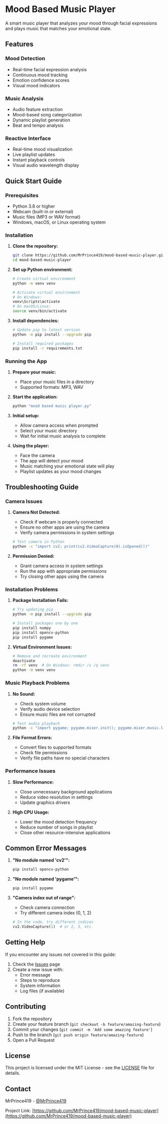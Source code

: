 # Mood Based Music Player

A smart music player that analyzes your mood through facial expressions and plays music that matches your emotional state.

## Features

### Mood Detection
- Real-time facial expression analysis
- Continuous mood tracking
- Emotion confidence scores
- Visual mood indicators

### Music Analysis
- Audio feature extraction
- Mood-based song categorization
- Dynamic playlist generation
- Beat and tempo analysis

### Reactive Interface
- Real-time mood visualization
- Live playlist updates
- Instant playback controls
- Visual audio wavelength display

## Quick Start Guide

### Prerequisites
- Python 3.8 or higher
- Webcam (built-in or external)
- Music files (MP3 or WAV format)
- Windows, macOS, or Linux operating system

### Installation

1. **Clone the repository:**
   ```bash
   git clone https://github.com/MrPrince419/mood-based-music-player.git
   cd mood-based-music-player
   ```

2. **Set up Python environment:**
   ```bash
   # Create virtual environment
   python -m venv venv

   # Activate virtual environment
   # On Windows:
   venv\Scripts\activate
   # On macOS/Linux:
   source venv/bin/activate
   ```

3. **Install dependencies:**
   ```bash
   # Update pip to latest version
   python -m pip install --upgrade pip

   # Install required packages
   pip install -r requirements.txt
   ```

### Running the App

1. **Prepare your music:**
   - Place your music files in a directory
   - Supported formats: MP3, WAV

2. **Start the application:**
   ```bash
   python "mood based music player.py"
   ```

3. **Initial setup:**
   - Allow camera access when prompted
   - Select your music directory
   - Wait for initial music analysis to complete

4. **Using the player:**
   - Face the camera
   - The app will detect your mood
   - Music matching your emotional state will play
   - Playlist updates as your mood changes

## Troubleshooting Guide

### Camera Issues

1. **Camera Not Detected:**
   - Check if webcam is properly connected
   - Ensure no other apps are using the camera
   - Verify camera permissions in system settings
   ```bash
   # Test camera in Python
   python -c "import cv2; print(cv2.VideoCapture(0).isOpened())"
   ```

2. **Permission Denied:**
   - Grant camera access in system settings
   - Run the app with appropriate permissions
   - Try closing other apps using the camera

### Installation Problems

1. **Package Installation Fails:**
   ```bash
   # Try updating pip
   python -m pip install --upgrade pip

   # Install packages one by one
   pip install numpy
   pip install opencv-python
   pip install pygame
   ```

2. **Virtual Environment Issues:**
   ```bash
   # Remove and recreate environment
   deactivate
   rm -rf venv  # On Windows: rmdir /s /q venv
   python -m venv venv
   ```

### Music Playback Problems

1. **No Sound:**
   - Check system volume
   - Verify audio device selection
   - Ensure music files are not corrupted
   ```bash
   # Test audio playback
   python -c "import pygame; pygame.mixer.init(); pygame.mixer.music.load('path/to/music.mp3')"
   ```

2. **File Format Errors:**
   - Convert files to supported formats
   - Check file permissions
   - Verify file paths have no special characters

### Performance Issues

1. **Slow Performance:**
   - Close unnecessary background applications
   - Reduce video resolution in settings
   - Update graphics drivers

2. **High CPU Usage:**
   - Lower the mood detection frequency
   - Reduce number of songs in playlist
   - Close other resource-intensive applications

## Common Error Messages

1. **"No module named 'cv2'":**
   ```bash
   pip install opencv-python
   ```

2. **"No module named 'pygame'":**
   ```bash
   pip install pygame
   ```

3. **"Camera index out of range":**
   - Check camera connection
   - Try different camera index (0, 1, 2)
   ```python
   # In the code, try different indices
   cv2.VideoCapture(1)  # or 2, 3, etc.
   ```

## Getting Help

If you encounter any issues not covered in this guide:

1. Check the [Issues](https://github.com/MrPrince419/mood-based-music-player/issues) page
2. Create a new issue with:
   - Error message
   - Steps to reproduce
   - System information
   - Log files (if available)

## Contributing

1. Fork the repository
2. Create your feature branch (`git checkout -b feature/amazing-feature`)
3. Commit your changes (`git commit -m 'Add some amazing feature'`)
4. Push to the branch (`git push origin feature/amazing-feature`)
5. Open a Pull Request

## License

This project is licensed under the MIT License - see the [LICENSE](LICENSE) file for details.

## Contact

MrPrince419 - [@MrPrince419](https://github.com/MrPrince419)

Project Link: [https://github.com/MrPrince419/mood-based-music-player](https://github.com/MrPrince419/mood-based-music-player)
